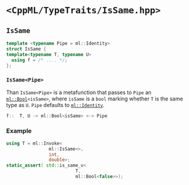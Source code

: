 # `<CppML/TypeTraits/IsSame.hpp>`

## `IsSame`

```c++
template <typename Pipe = ml::Identity>
struct IsSame {
template<typename T, typename U>
  using f = /* .... */;
};
```
### `IsSame<Pipe>`

Than `IsSame<Pipe>` is a metafunction that passes to `Pipe` an [`ml::Bool`](../Vocabulary/Value.md)`<isSame>`, where `isSame` is a `bool` marking whether `T` is the same type as `U`. `Pipe` defaults to [`ml::Identity`](../Functional/Identity.md).

```c++
f::  T, U -> ml::Bool<isSame> <-> Pipe
```

### Example

```c++
using T = ml::Invoke<
                ml::IsSame<>,
                int,
                double>;
static_assert( std::is_same_v<
                          T,
                          ml::Bool<false>>);
```

